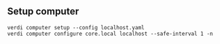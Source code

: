 ## Setup computer

```
verdi computer setup --config localhost.yaml
verdi computer configure core.local localhost --safe-interval 1 -n
```